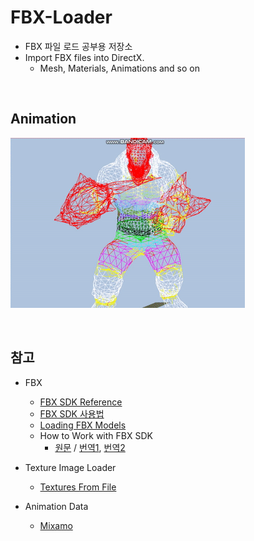 # FBX-Loader
- FBX 파일 로드 공부용 저장소
- Import FBX files into DirectX.
    - Mesh, Materials, Animations and so on

<br/>

## Animation
![](./Resource/FBX/Stabbing_Anim.gif)

<br/>

## 참고
- FBX
    - [FBX SDK Reference](http://help.autodesk.com/view/FBX/2018/ENU/)
    - [FBX SDK 사용법](http://boycoding.tistory.com/129?category=990597)
    - [Loading FBX Models](http://www.walkerb.net/blog/dx-4/)
    - How to Work with FBX SDK 
        - [원문](https://www.gamedev.net/articles/programming/graphics/how-to-work-with-fbx-sdk-r3582) / [번역1](https://blog.naver.com/jidon333/220264337935), [번역2](https://blog.naver.com/jidon333/220264383892)
        
- Texture Image Loader
    - [Textures From File](https://www.braynzarsoft.net/viewtutorial/q16390-directx-12-textures-from-file)
- Animation Data
    - [Mixamo](https://www.mixamo.com/#/)